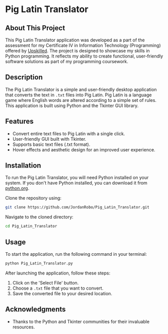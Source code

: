 # Pig Latin Translator

## About This Project
This Pig Latin Translator application was developed as a part of the assessment for my Certificate IV in Information Technology (Programming) offered by [Upskilled](https://www.upskilled.edu.au/). The project is designed to showcase my skills in Python programming. It reflects my ability to create functional, user-friendly software solutions as part of my programming coursework.

## Description
The Pig Latin Translator is a simple and user-friendly desktop application that converts the text in `.txt` files into Pig Latin. Pig Latin is a language game where English words are altered according to a simple set of rules. This application is built using Python and the Tkinter GUI library.

## Features
- Convert entire text files to Pig Latin with a single click.
- User-friendly GUI built with Tkinter.
- Supports basic text files (.txt format).
- Hover effects and aesthetic design for an improved user experience.

## Installation
To run the Pig Latin Translator, you will need Python installed on your system. If you don't have Python installed, you can download it from [python.org](https://www.python.org/downloads/).

Clone the repository using:

```bash
git clone https://github.com/JordanRobo/Pig_Latin_Translator.git
```

Navigate to the cloned directory:

```bash
cd Pig_Latin_Translator
```

## Usage
To start the application, run the following command in your terminal:

```bash
python Pig_Latin_Translator.py
```

After launching the application, follow these steps:
1. Click on the 'Select File' button.
2. Choose a `.txt` file that you want to convert.
3. Save the converted file to your desired location.

## Acknowledgments
- Thanks to the Python and Tkinter communities for their invaluable resources.
